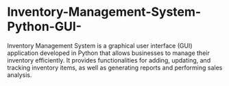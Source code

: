 # Inventory-Management-System-Python-GUI-
Inventory Management System is a graphical user interface (GUI) application developed in Python that allows businesses to manage their inventory efficiently. It provides functionalities for adding, updating, and tracking inventory items, as well as generating reports and performing sales analysis.
